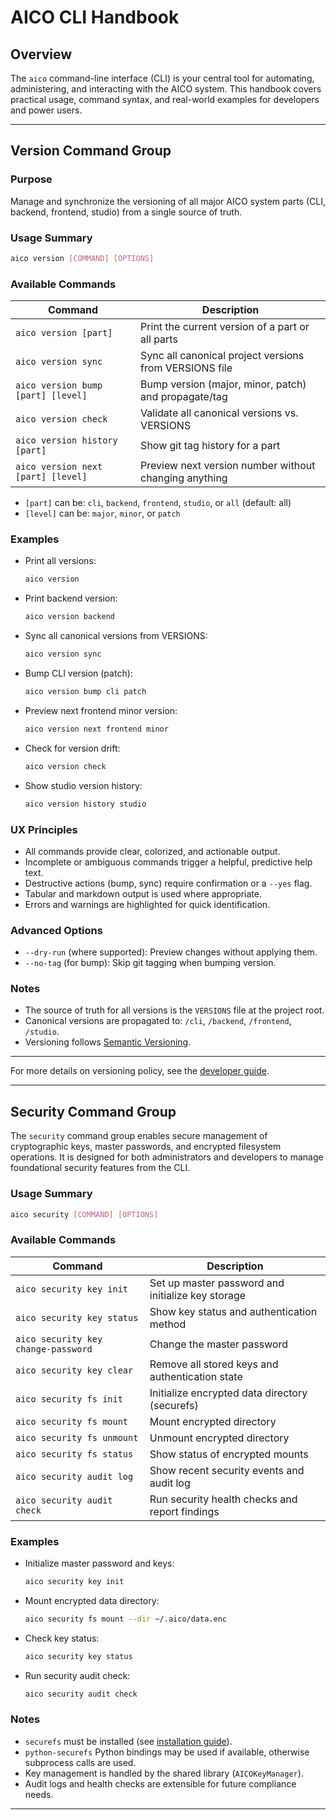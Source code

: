 # AICO CLI Handbook

## Overview
The `aico` command-line interface (CLI) is your central tool for automating, administering, and interacting with the AICO system. This handbook covers practical usage, command syntax, and real-world examples for developers and power users.

---

## Version Command Group

### Purpose
Manage and synchronize the versioning of all major AICO system parts (CLI, backend, frontend, studio) from a single source of truth.

### Usage Summary

```sh
aico version [COMMAND] [OPTIONS]
```

### Available Commands

| Command                                | Description                                             |
|----------------------------------------|---------------------------------------------------------|
| `aico version [part]`                  | Print the current version of a part or all parts        |
| `aico version sync`                    | Sync all canonical project versions from VERSIONS file  |
| `aico version bump [part] [level]`     | Bump version (major, minor, patch) and propagate/tag    |
| `aico version check`                   | Validate all canonical versions vs. VERSIONS            |
| `aico version history [part]`          | Show git tag history for a part                         |
| `aico version next [part] [level]`     | Preview next version number without changing anything   |

- `[part]` can be: `cli`, `backend`, `frontend`, `studio`, or `all` (default: all)
- `[level]` can be: `major`, `minor`, or `patch`

### Examples

- Print all versions:
  ```sh
  aico version
  ```
- Print backend version:
  ```sh
  aico version backend
  ```
- Sync all canonical versions from VERSIONS:
  ```sh
  aico version sync
  ```
- Bump CLI version (patch):
  ```sh
  aico version bump cli patch
  ```
- Preview next frontend minor version:
  ```sh
  aico version next frontend minor
  ```
- Check for version drift:
  ```sh
  aico version check
  ```
- Show studio version history:
  ```sh
  aico version history studio
  ```

### UX Principles
- All commands provide clear, colorized, and actionable output.
- Incomplete or ambiguous commands trigger a helpful, predictive help text.
- Destructive actions (bump, sync) require confirmation or a `--yes` flag.
- Tabular and markdown output is used where appropriate.
- Errors and warnings are highlighted for quick identification.

### Advanced Options
- `--dry-run` (where supported): Preview changes without applying them.
- `--no-tag` (for bump): Skip git tagging when bumping version.

### Notes
- The source of truth for all versions is the `VERSIONS` file at the project root.
- Canonical versions are propagated to: `/cli`, `/backend`, `/frontend`, `/studio`.
- Versioning follows [Semantic Versioning](https://semver.org/).

---

For more details on versioning policy, see the [developer guide](./versioning.md).

---

## Security Command Group

The `security` command group enables secure management of cryptographic keys, master passwords, and encrypted filesystem operations. It is designed for both administrators and developers to manage foundational security features from the CLI.

### Usage Summary

```sh
aico security [COMMAND] [OPTIONS]
```

### Available Commands

| Command                                 | Description                                             |
|------------------------------------------|---------------------------------------------------------|
| `aico security key init`                 | Set up master password and initialize key storage        |
| `aico security key status`               | Show key status and authentication method               |
| `aico security key change-password`      | Change the master password                              |
| `aico security key clear`                | Remove all stored keys and authentication state         |
| `aico security fs init`                  | Initialize encrypted data directory (securefs)         |
| `aico security fs mount`                 | Mount encrypted directory                               |
| `aico security fs unmount`               | Unmount encrypted directory                             |
| `aico security fs status`                | Show status of encrypted mounts                         |
| `aico security audit log`                | Show recent security events and audit log               |
| `aico security audit check`              | Run security health checks and report findings          |

### Examples

- Initialize master password and keys:
  ```sh
  aico security key init
  ```
- Mount encrypted data directory:
  ```sh
  aico security fs mount --dir ~/.aico/data.enc
  ```
- Check key status:
  ```sh
  aico security key status
  ```
- Run security audit check:
  ```sh
  aico security audit check
  ```

### Notes
- `securefs` must be installed (see [installation guide](https://github.com/netheril96/securefs)).
- `python-securefs` Python bindings may be used if available, otherwise subprocess calls are used.
- Key management is handled by the shared library (`AICOKeyManager`).
- Audit logs and health checks are extensible for future compliance needs.

---
